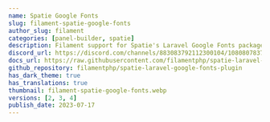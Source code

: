 ```yaml
---
name: Spatie Google Fonts
slug: filament-spatie-google-fonts
author_slug: filament
categories: [panel-builder, spatie]
description: Filament support for Spatie's Laravel Google Fonts package.
discord_url: https://discord.com/channels/883083792112300104/1080807837833384017
docs_url: https://raw.githubusercontent.com/filamentphp/spatie-laravel-google-fonts-plugin/4.x/README.md
github_repository: filamentphp/spatie-laravel-google-fonts-plugin
has_dark_theme: true
has_translations: true
thumbnail: filament-spatie-google-fonts.webp
versions: [2, 3, 4]
publish_date: 2023-07-17
---
```

